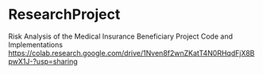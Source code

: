 # ResearchProject
Risk Analysis of the Medical Insurance Beneficiary
Project Code and Implementations
https://colab.research.google.com/drive/1Nven8f2wnZKatT4N0RHqdFjX8BpwX1J-?usp=sharing
